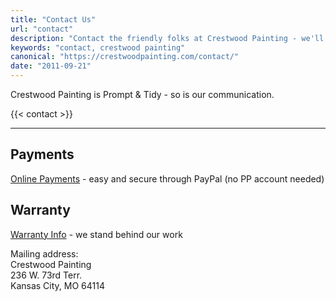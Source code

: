 ```yaml
---
title: "Contact Us"
url: "contact"
description: "Contact the friendly folks at Crestwood Painting - we'll get right back to you. Or call us: 816-805-4515"
keywords: "contact, crestwood painting"
canonical: "https://crestwoodpainting.com/contact/"
date: "2011-09-21"
---
```


Crestwood Painting is Prompt & Tidy - so is our communication.

{{< contact >}}
___

## Payments

[Online Payments](/payments/) - easy and secure through PayPal (no PP account needed)

## Warranty

[Warranty Info](/warranty/) - we stand behind our work

Mailing address:\
Crestwood Painting\
236 W. 73rd Terr.\
Kansas City, MO 64114
